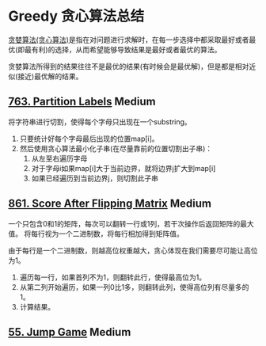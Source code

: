 # Greedy 贪心算法总结

[贪婪算法(贪心算法)](https://www.jianshu.com/p/fede80bad3f1)是指在对问题进行求解时，在每一步选择中都采取最好或者最优(即最有利)的选择，从而希望能够导致结果是最好或者最优的算法。

贪婪算法所得到的结果往往不是最优的结果(有时候会是最优解)，但是都是相对近似(接近)最优解的结果。




## [763. Partition Labels](/algorithms/cpp/partitionLabels/PartitionLabels.cpp) **Medium**

将字符串进行切割，使得每个字母只出现在一个substring。
1. 只要统计好每个字母最后出现的位置map[i]。
2. 然后使用贪心算法最小化子串(在尽量靠前的位置切割出子串)：
    1. 从左至右遍历字母
    2. 对于字母i如果map[i]大于当前边界，就将边界j扩大到map[i]
    3. 如果已经遍历到当前边界j，则切割此子串




## [861. Score After Flipping Matrix](/algorithms/cpp/scoreAfterFlippingMatrix/ScoreAfterFlippingMatrix.cpp) **Medium**

一个只包含0和1的矩阵，每次可以翻转一行或1列，若干次操作后返回矩阵的最大值。
将每行视为一个二进制数，将每行相加得到矩阵值。

由于每行是一个二进制数，则越高位权重越大，贪心体现在我们需要尽可能让高位为1。
1. 遍历每一行，如果首列不为1，则翻转此行，使得最高位为1。
2. 从第二列开始遍历，如果一列0比1多，则翻转此列，使得高位列有尽量多的1。
3. 计算结果。


## [55. Jump Game](/algorithms/cpp/jumpGame/jumpGame.cpp) **Medium**
